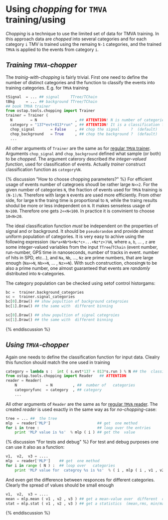 # Using _chopping_ for `TMVA` training/using 

_Chopping_ is a technique to use the limited set of data for TMVA training. In this approach  data   are _chopped_ into several categories and for  each category `i` TMV  is trained using the   remaing   `N-1` categories, and the trained `TMVA`  is applied to the events from    category  `i`.

## _Training `TMVA`-chopper_

The _trainig-with-chopping_ is fairly trivial. First one need to define the number of distinct categories and the function to classify the events into training categories.  E.g. for `TMVA` training
```python
tSignal  = ... ## signal     TTree/TChain
tBkg     = ... ## background TTree/TChain
## book TMVA trainer     
from ostap.tools.chopping import Trainer 
trainer = Trainer (
  N        = N                 , ## ATTENTION! N is number of categories 
  category = "137*evt+813*run" , ## ATTENTION! It is a classification function      
  chop_signal       = False    , ## chop the signal     ?  (default) 
  chop_background   = True     , ## chop the background ?  (default)
  ...
```
All other arguments of `Trainer` are the same as for [regular `TMVA` trainer](../tools/tmva.md). Arguments `chop_signal` and `chop_background` defined what sample (or both) to be _chopped_.  The    argument caterory described _the integer-valued function_, used for classification of events.  Actually _trainer_ construct classification  function as `category%N`. 

{% discussion "How to choose chopping parameters?" %}
For efficient usage of events number of   categroeis shoudl be   rather large `N>>2`. For the given number of categories `N`, the   fraction of events used for `TMVA` training is `(N-1)/N`. Therefore with large `N` events are used more  efficiently.  From other side, for large `N` the traing time is proportional to `N`, while the  traing results shodul be more or less independent on `N`. It makes senseless  usage of `N>100`. Therefore one gets `2<<N<100`. In practice it is convinient to  choose `10<N<20`. 

The ideal classification function *must* be independent on the properties of  signal and or background. It should be `pseudorandom` and provide almost uniform population of categories. It is very easy to  achive using the following  expression  `(Na*a+Nb*b+Nc*c+...+Nz*z+)%N`, where `a`, `b`, ... , `z` are some integer-valued variables from the input `TTree`/`TChain` (event  number, run-number, GPS time in nanoseconds, number of  tracks in  event. number of hits in SPD, etc...), and `Na`, `Nb`, ..., `Nz` are prime numbers, that are large enough (`Na>>N`, `Nb>>N`, ... , `Nz>>N`).  With such construction, choosing`N` to be  also a prime number, one almost   guaranteed that  events are _randomly_  distributed into `N`-categories.

The category population can be  checked using setof  control historgams: 
```python
bc =  trainer.background_categories 
sc =  trainer.signal_categories 
bc[0].Draw() ## show popultion of background categroies
bc[1].Draw() ## the same with  different binning

sc[0].Draw() ## show popultion of signal categroies
sc[1].Draw() ## the same with  different binning
```
{% enddiscussion %}


## _Using `TMVA`-chopper_


Again one needs to define the classification function for input data. Clealry this function should match  the one used in training
```python
category = lambda s :  int ( s.evt*137 + 813*s.run ) % N ## the  classification function  
from ostap.tools.chopping import Reader   ## ATTENTION
reader = Reader(
    N             = N         , ##  number of   categories
    categoryfunc  = category  , ## category 
    ...
```
All other arguments of `Reader` are the same as for [regular `TMVA` reader](../tools/tmva.md).  The    created _reader_ is used exactly in the same way as for _no-chopping_-case: 
```python
tree = ... ##  the tree 
mlp  = reader['MLP']                     ## get  one method
for i in tree :                          ## loop over the entries 
    print 'MLP value is %s'  % mlp ( i ) ## get the  value 
```
{% discussion "For tests and debug" %}
For test and  debug purposes one can use it also  as a function:
```python
v1,  v2,  v3 = .... 
mlp  = reader['MLP']    ## get  one method 
for i in range ( N ) :  ## loop over   categories 
    print 'MLP value for  categroy %s is %s'  % ( i , mlp ( i , v1 , v2 ,  v3 ) )
```
And even get the difference between responces for different   categories. Clearly the spread of values should be small enough
```python 
v1,  v2,  v3 = .... 
mean = mlp.mean ( v1 , v2 , v3 ) ## get a mean-value over  different  categories 
stat = mlp.stat ( v1 , v2 , v3 ) ## get a statistics  (mean,rms, min/max,...) of  responces
```
{% enddiscussion %}
